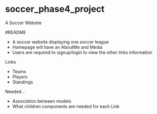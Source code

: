 # soccer_phase4_project
A Soccer Website

#README

- A soccer website displaying one soccer league
- Homepage will have an AboutMe and Media
- Users are required to signup/login to view the other links information

Links
- Teams
- Players
- Standings

Needed...
- Association between models
- What children components are needed for each Link
